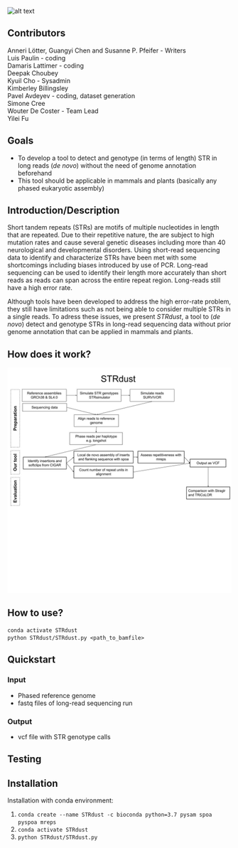 ![alt text](https://raw.githubusercontent.com/collaborativebioinformatics/STRdust/main/STRdust-logo.jpg)

## Contributors

  Anneri Lötter, Guangyi Chen and Susanne P. Pfeifer - Writers  
  Luis Paulin - coding  
  Damaris Lattimer - coding  
  Deepak Choubey  
  Kyuil Cho - Sysadmin  
  Kimberley Billingsley  
  Pavel Avdeyev - coding, dataset generation  
  Simone Cree  
  Wouter De Coster - Team Lead  
  Yilei Fu  

## Goals
* To develop a tool to detect and genotype (in terms of length) STR in long reads (_de novo_) without the need of genome annotation beforehand
* This tool should be applicable in mammals and plants (basically any phased eukaryotic assembly)

## Introduction/Description
Short tandem repeats (STRs) are motifs of multiple nucleotides in length that are repeated. Due to their repetitive nature, the are subject to high mutation rates and cause several genetic diseases including more than 40 neurological and developmental disorders. Using short-read sequencing data to identify and characterize STRs have been met with some shortcomings including biases introduced by use of PCR. Long-read sequencing can be used to identify their length more accurately than short reads as reads can span across the entire repeat region. Long-reads still have a high error rate.

Although tools have been developed to address the high error-rate problem, they still have limitations such as not being able to consider multiple STRs in a single reads. To adress these issues, we present _STRdust_, a tool to (_de novo_) detect and genotype STRs in long-read sequencing data without prior genome annotation that can be applied in mammals and plants.

## How does it work?

![alt text](https://raw.githubusercontent.com/collaborativebioinformatics/STR_Integration/main/Flow%20chart%20group2.jpg)

## How to use?
`conda activate STRdust`  
`python STRdust/STRdust.py <path_to_bamfile>`


## Quickstart

### Input  
  * Phased reference genome  
  * fastq files of long-read sequencing run  


### Output  
  * vcf file with STR genotype calls  

## Testing

## Installation  
Installation with conda environment:  
1. `conda create --name STRdust -c bioconda python=3.7 pysam spoa pyspoa mreps`  
2. `conda activate STRdust`  
3. `python STRdust/STRdust.py`  


 
